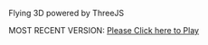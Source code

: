 Flying 3D powered by ThreeJS

MOST RECENT VERSION: [Please Click here to Play](https://rawcdn.githack.com/alperenbutun/Flying-3d/1bf6814/index.html)
